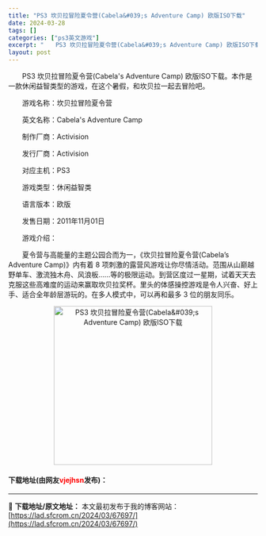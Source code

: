 ```yaml
---
title: "PS3 坎贝拉冒险夏令营(Cabela&#039;s Adventure Camp) 欧版ISO下载"
date: 2024-03-28
tags: []
categories: ["ps3英文游戏"]
excerpt: "　　PS3 坎贝拉冒险夏令营(Cabela&#039;s Adventure Camp) 欧版ISO下载。本作是一款休闲益智类型的游戏，在这个暑假，和坎贝拉一起去冒险吧。 　　游戏名称：坎贝拉冒险夏令营 　　英文名称：Cabela&#039;s Adventure Camp 　　制作厂商：Activis&hellip;"
layout: post
---
```


 <p>　　PS3 坎贝拉冒险夏令营(Cabela&#39;s Adventure Camp) 欧版ISO下载。本作是一款休闲益智类型的游戏，在这个暑假，和坎贝拉一起去冒险吧。</p> <p>　　游戏名称：坎贝拉冒险夏令营</p> <p>　　英文名称：Cabela&#39;s Adventure Camp</p> <p>　　制作厂商：Activision</p> <p>　　发行厂商：Activision</p> <p>　　对应主机：PS3</p> <p>　　游戏类型：休闲益智类</p> <p>　　语言版本：欧版</p> <p>　　发售日期：2011年11月01日</p> <p>　　游戏介绍：</p> <p>　　夏令营与高能量的主题公园合而为一，《坎贝拉冒险夏令营(Cabela&rsquo;s Adventure Camp)》内有着 8 项刺激的露营风游戏让你尽情活动。范围从山巅越野单车、激流独木舟、风浪板......等的极限运动。到营区度过一星期，试着天天去克服这些高难度的运动来赢取坎贝拉奖杯。里头的体感操控游戏是令人兴奋、好上手、适合全年龄层游玩的。在多人模式中，可以再和最多 3 位的朋友同乐。</p> <p align="center"><img align="" border="0" src="https://lad.sfcrom.cn/wp-content/uploads/2024/03/20240328_66051d8cadfe5.jpg" width="320" alt="PS3 坎贝拉冒险夏令营(Cabela&amp;#039;s Adventure Camp) 欧版ISO下载" /></p> <p><h4>下载地址(由网友<font color="red">vjejhsn</font>发布)：</h4></p> 

---
📖 **下载地址/原文地址：** 本文最初发布于我的博客网站：[https://lad.sfcrom.cn/2024/03/67697/](https://lad.sfcrom.cn/2024/03/67697/)
